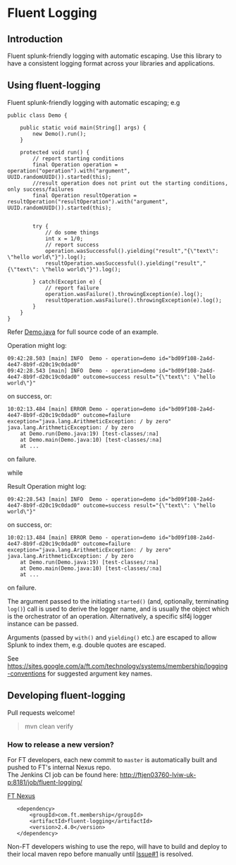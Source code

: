 Fluent Logging
==============

## Introduction
Fluent splunk-friendly logging with automatic escaping. Use this library to have a consistent logging format across your
libraries and applications.

## Using fluent-logging

Fluent splunk-friendly logging with automatic escaping; e.g

    public class Demo {

        public static void main(String[] args) {
            new Demo().run();
        }

        protected void run() {
            // report starting conditions
            final Operation operation = operation("operation").with("argument", UUID.randomUUID()).started(this);
            //result operation does not print out the starting conditions, only success/failures
            final Operation resultOperation = resultOperation("resultOperation").with("argument", UUID.randomUUID()).started(this);


            try {
                // do some things
                int x = 1/0;
                // report success
                operation.wasSuccessful().yielding("result","{\"text\": \"hello world\"}").log();
                resultOperation.wasSuccessful().yielding("result","{\"text\": \"hello world\"}").log();

            } catch(Exception e) {
                // report failure
                operation.wasFailure().throwingException(e).log();
                resultOperation.wasFailure().throwingException(e).log();
            }
        }
    }

Refer [Demo.java](src/test/java/Demo.java) for full source code of an example.

Operation might log:

    09:42:28.503 [main] INFO  Demo - operation=demo id="bd09f108-2a4d-4e47-8b9f-d20c19c0dad0"
    09:42:28.543 [main] INFO  Demo - operation=demo id="bd09f108-2a4d-4e47-8b9f-d20c19c0dad0" outcome=success result="{\"text\": \"hello world\"}"


on success, or:

    10:02:13.484 [main] ERROR Demo - operation=demo id="bd09f108-2a4d-4e47-8b9f-d20c19c0dad0" outcome=failure exception="java.lang.ArithmeticException: / by zero"
    java.lang.ArithmeticException: / by zero
        at Demo.run(Demo.java:19) [test-classes/:na]
        at Demo.main(Demo.java:10) [test-classes/:na]
        at ...

on failure.

while

Result Operation might log:

    09:42:28.543 [main] INFO  Demo - operation=demo id="bd09f108-2a4d-4e47-8b9f-d20c19c0dad0" outcome=success result="{\"text\": \"hello world\"}"

on success, or:

    10:02:13.484 [main] ERROR Demo - operation=demo id="bd09f108-2a4d-4e47-8b9f-d20c19c0dad0" outcome=failure exception="java.lang.ArithmeticException: / by zero"
    java.lang.ArithmeticException: / by zero
        at Demo.run(Demo.java:19) [test-classes/:na]
        at Demo.main(Demo.java:10) [test-classes/:na]
        at ...

on failure.

The argument passed to the initiating ```started()``` (and, optionally, terminating ```log()```) call is used to derive 
the logger name, and is usually the object which is the orchestrator of an operation. Alternatively, a specific slf4j
logger instance can be passed.

Arguments (passed  by ```with()``` and ```yielding()``` etc.) are escaped to allow Splunk to index them, e.g. double 
quotes are escaped.

See https://sites.google.com/a/ft.com/technology/systems/membership/logging-conventions for suggested argument key 
names.

## Developing fluent-logging

Pull requests welcome!

> mvn clean verify

### How to release a new version?
For FT developers, each new commit to `master` is automatically built and pushed to FT's internal Nexus repo.    
The Jenkins CI job can be found here: [http://ftjen03760-lviw-uk-p:8181/job/fluent-logging/](http://ftjen03760-lviw-uk-p:8181/job/fluent-logging/)

[FT Nexus](http://anthill.svc.ft.com:8081/nexus/index.html#nexus-search;quick~fluent-logging)


       <dependency>
           <groupId>com.ft.membership</groupId>
           <artifactId>fluent-logging</artifactId>
           <version>2.4.0</version>
       </dependency>

Non-FT developers wishing to use the repo, will have to build and deploy to their local maven repo before manually until
 [Issue#1](https://github.com/Financial-Times/fluent-logging/issues/1) is resolved.